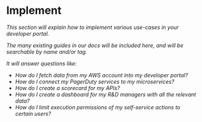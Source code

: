 # Implement

*This section will explain how to implement various use-cases in your developer portal.*

*The many existing guides in our docs will be included here, and will be searchable by name and/or tag.*

*It will answer questions like:*

- *How do I fetch data from my AWS account into my developer portal?*
- *How do I connect my PagerDuty services to my microservices?*
- *How do I create a scorecard for my APIs?*
- *How do I create a dashboard for my R&D managers with all the relevant data?*
- *How do I limit execution permissions of my self-service actions to certain users?*